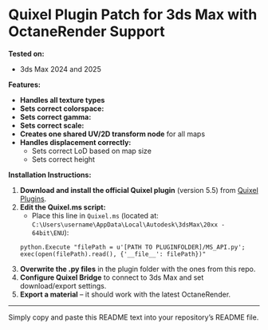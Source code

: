 # **Quixel Plugin Patch for 3ds Max with OctaneRender Support**

**Tested on:**  
- 3ds Max 2024 and 2025

**Features:**  
- **Handles all texture types**  
- **Sets correct colorspace:**  
- **Sets correct gamma:**  
- **Sets correct scale:**  
- **Creates one shared UV/2D transform node** for all maps  
- **Handles displacement correctly:**  
  - Sets correct LoD based on map size  
  - Sets correct height

**Installation Instructions:**  
1. **Download and install the official Quixel plugin** (version 5.5) from [Quixel Plugins](https://quixel.com/plugins/).  
2. **Edit the Quixel.ms script:**  
   - Place this line in `Quixel.ms` (located at:  
     `C:\Users\username\AppData\Local\Autodesk\3dsMax\20xx - 64bit\ENU`):  
   ```maxscript
   python.Execute "filePath = u'[PATH TO PLUGINFOLDER]/MS_API.py'; exec(open(filePath).read(), {'__file__': filePath})"
   ```
3. **Overwrite the .py files** in the plugin folder with the ones from this repo.  
4. **Configure Quixel Bridge** to connect to 3ds Max and set download/export settings.  
5. **Export a material** – it should work with the latest OctaneRender.

---

Simply copy and paste this README text into your repository’s README file.
